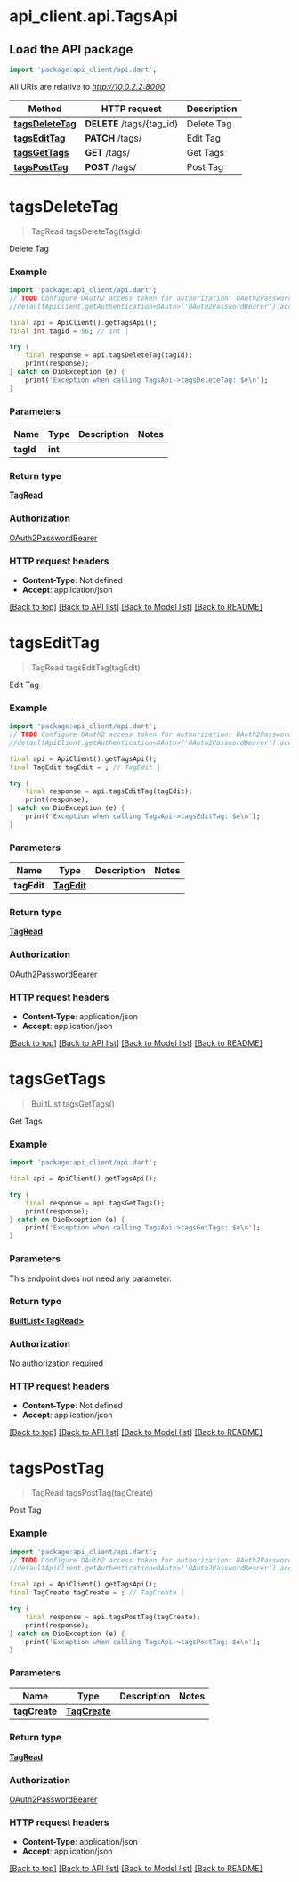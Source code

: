 # api_client.api.TagsApi

## Load the API package
```dart
import 'package:api_client/api.dart';
```

All URIs are relative to *http://10.0.2.2:8000*

Method | HTTP request | Description
------------- | ------------- | -------------
[**tagsDeleteTag**](TagsApi.md#tagsdeletetag) | **DELETE** /tags/{tag_id} | Delete Tag
[**tagsEditTag**](TagsApi.md#tagsedittag) | **PATCH** /tags/ | Edit Tag
[**tagsGetTags**](TagsApi.md#tagsgettags) | **GET** /tags/ | Get Tags
[**tagsPostTag**](TagsApi.md#tagsposttag) | **POST** /tags/ | Post Tag


# **tagsDeleteTag**
> TagRead tagsDeleteTag(tagId)

Delete Tag

### Example
```dart
import 'package:api_client/api.dart';
// TODO Configure OAuth2 access token for authorization: OAuth2PasswordBearer
//defaultApiClient.getAuthentication<OAuth>('OAuth2PasswordBearer').accessToken = 'YOUR_ACCESS_TOKEN';

final api = ApiClient().getTagsApi();
final int tagId = 56; // int | 

try {
    final response = api.tagsDeleteTag(tagId);
    print(response);
} catch on DioException (e) {
    print('Exception when calling TagsApi->tagsDeleteTag: $e\n');
}
```

### Parameters

Name | Type | Description  | Notes
------------- | ------------- | ------------- | -------------
 **tagId** | **int**|  | 

### Return type

[**TagRead**](TagRead.md)

### Authorization

[OAuth2PasswordBearer](../README.md#OAuth2PasswordBearer)

### HTTP request headers

 - **Content-Type**: Not defined
 - **Accept**: application/json

[[Back to top]](#) [[Back to API list]](../README.md#documentation-for-api-endpoints) [[Back to Model list]](../README.md#documentation-for-models) [[Back to README]](../README.md)

# **tagsEditTag**
> TagRead tagsEditTag(tagEdit)

Edit Tag

### Example
```dart
import 'package:api_client/api.dart';
// TODO Configure OAuth2 access token for authorization: OAuth2PasswordBearer
//defaultApiClient.getAuthentication<OAuth>('OAuth2PasswordBearer').accessToken = 'YOUR_ACCESS_TOKEN';

final api = ApiClient().getTagsApi();
final TagEdit tagEdit = ; // TagEdit | 

try {
    final response = api.tagsEditTag(tagEdit);
    print(response);
} catch on DioException (e) {
    print('Exception when calling TagsApi->tagsEditTag: $e\n');
}
```

### Parameters

Name | Type | Description  | Notes
------------- | ------------- | ------------- | -------------
 **tagEdit** | [**TagEdit**](TagEdit.md)|  | 

### Return type

[**TagRead**](TagRead.md)

### Authorization

[OAuth2PasswordBearer](../README.md#OAuth2PasswordBearer)

### HTTP request headers

 - **Content-Type**: application/json
 - **Accept**: application/json

[[Back to top]](#) [[Back to API list]](../README.md#documentation-for-api-endpoints) [[Back to Model list]](../README.md#documentation-for-models) [[Back to README]](../README.md)

# **tagsGetTags**
> BuiltList<TagRead> tagsGetTags()

Get Tags

### Example
```dart
import 'package:api_client/api.dart';

final api = ApiClient().getTagsApi();

try {
    final response = api.tagsGetTags();
    print(response);
} catch on DioException (e) {
    print('Exception when calling TagsApi->tagsGetTags: $e\n');
}
```

### Parameters
This endpoint does not need any parameter.

### Return type

[**BuiltList&lt;TagRead&gt;**](TagRead.md)

### Authorization

No authorization required

### HTTP request headers

 - **Content-Type**: Not defined
 - **Accept**: application/json

[[Back to top]](#) [[Back to API list]](../README.md#documentation-for-api-endpoints) [[Back to Model list]](../README.md#documentation-for-models) [[Back to README]](../README.md)

# **tagsPostTag**
> TagRead tagsPostTag(tagCreate)

Post Tag

### Example
```dart
import 'package:api_client/api.dart';
// TODO Configure OAuth2 access token for authorization: OAuth2PasswordBearer
//defaultApiClient.getAuthentication<OAuth>('OAuth2PasswordBearer').accessToken = 'YOUR_ACCESS_TOKEN';

final api = ApiClient().getTagsApi();
final TagCreate tagCreate = ; // TagCreate | 

try {
    final response = api.tagsPostTag(tagCreate);
    print(response);
} catch on DioException (e) {
    print('Exception when calling TagsApi->tagsPostTag: $e\n');
}
```

### Parameters

Name | Type | Description  | Notes
------------- | ------------- | ------------- | -------------
 **tagCreate** | [**TagCreate**](TagCreate.md)|  | 

### Return type

[**TagRead**](TagRead.md)

### Authorization

[OAuth2PasswordBearer](../README.md#OAuth2PasswordBearer)

### HTTP request headers

 - **Content-Type**: application/json
 - **Accept**: application/json

[[Back to top]](#) [[Back to API list]](../README.md#documentation-for-api-endpoints) [[Back to Model list]](../README.md#documentation-for-models) [[Back to README]](../README.md)


